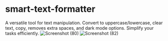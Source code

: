 # smart-text-formatter

A versatile tool for text manipulation. Convert to uppercase/lowercase, clear text, copy, removes extra spaces, and dark mode options. Simplify your tasks efficiently. 
![Screenshot (80)](https://github.com/Garry167/smart-text-formatter/assets/113163142/a6bc25f0-c7dc-4825-a781-bd32eaba9190)
![Screenshot (82)](https://github.com/Garry167/smart-text-formatter/assets/113163142/addd2183-5bc2-4f24-b468-191acaca8c1c)
